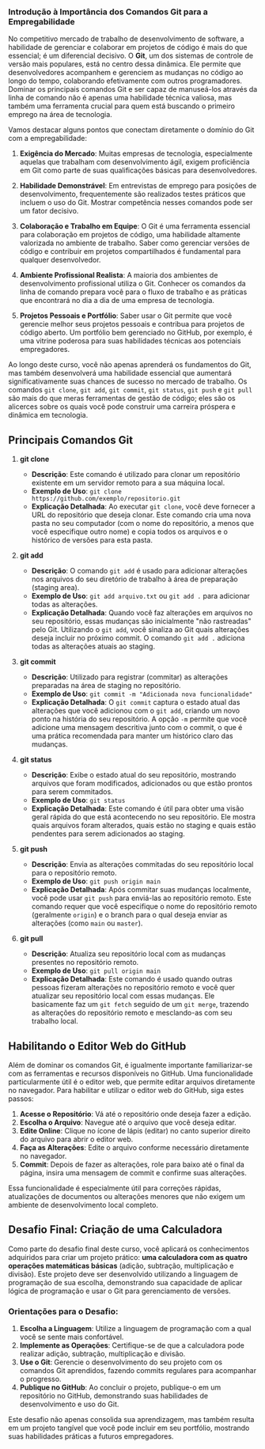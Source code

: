 
### **Introdução à Importância dos Comandos Git para a Empregabilidade**

No competitivo mercado de trabalho de desenvolvimento de software, a habilidade de gerenciar e colaborar em projetos de código é mais do que essencial; é um diferencial decisivo. O **Git**, um dos sistemas de controle de versão mais populares, está no centro dessa dinâmica. Ele permite que desenvolvedores acompanhem e gerenciem as mudanças no código ao longo do tempo, colaborando efetivamente com outros programadores. Dominar os principais comandos Git e ser capaz de manuseá-los através da linha de comando não é apenas uma habilidade técnica valiosa, mas também uma ferramenta crucial para quem está buscando o primeiro emprego na área de tecnologia.

Vamos destacar alguns pontos que conectam diretamente o domínio do Git com a empregabilidade:

1. **Exigência do Mercado**: Muitas empresas de tecnologia, especialmente aquelas que trabalham com desenvolvimento ágil, exigem proficiência em Git como parte de suas qualificações básicas para desenvolvedores.

2. **Habilidade Demonstrável**: Em entrevistas de emprego para posições de desenvolvimento, frequentemente são realizados testes práticos que incluem o uso do Git. Mostrar competência nesses comandos pode ser um fator decisivo.

3. **Colaboração e Trabalho em Equipe**: O Git é uma ferramenta essencial para colaboração em projetos de código, uma habilidade altamente valorizada no ambiente de trabalho. Saber como gerenciar versões de código e contribuir em projetos compartilhados é fundamental para qualquer desenvolvedor.

4. **Ambiente Profissional Realista**: A maioria dos ambientes de desenvolvimento profissional utiliza o Git. Conhecer os comandos da linha de comando prepara você para o fluxo de trabalho e as práticas que encontrará no dia a dia de uma empresa de tecnologia.

5. **Projetos Pessoais e Portfólio**: Saber usar o Git permite que você gerencie melhor seus projetos pessoais e contribua para projetos de código aberto. Um portfólio bem gerenciado no GitHub, por exemplo, é uma vitrine poderosa para suas habilidades técnicas aos potenciais empregadores.

Ao longo deste curso, você não apenas aprenderá os fundamentos do Git, mas também desenvolverá uma habilidade essencial que aumentará significativamente suas chances de sucesso no mercado de trabalho. Os comandos `git clone`, `git add`, `git commit`, `git status`, `git push` e `git pull` são mais do que meras ferramentas de gestão de código; eles são os alicerces sobre os quais você pode construir uma carreira próspera e dinâmica em tecnologia.

## Principais Comandos Git

1. **git clone**
   - **Descrição**: Este comando é utilizado para clonar um repositório existente em um servidor remoto para a sua máquina local.
   - **Exemplo de Uso**: `git clone https://github.com/exemplo/repositorio.git`
   - **Explicação Detalhada**: Ao executar `git clone`, você deve fornecer a URL do repositório que deseja clonar. Este comando cria uma nova pasta no seu computador (com o nome do repositório, a menos que você especifique outro nome) e copia todos os arquivos e o histórico de versões para esta pasta.

2. **git add**
   - **Descrição**: O comando `git add` é usado para adicionar alterações nos arquivos do seu diretório de trabalho à área de preparação (staging area).
   - **Exemplo de Uso**: `git add arquivo.txt` ou `git add .` para adicionar todas as alterações.
   - **Explicação Detalhada**: Quando você faz alterações em arquivos no seu repositório, essas mudanças são inicialmente "não rastreadas" pelo Git. Utilizando o `git add`, você sinaliza ao Git quais alterações deseja incluir no próximo commit. O comando `git add .` adiciona todas as alterações atuais ao staging.

3. **git commit**
   - **Descrição**: Utilizado para registrar (commitar) as alterações preparadas na área de staging no repositório.
   - **Exemplo de Uso**: `git commit -m "Adicionada nova funcionalidade"`
   - **Explicação Detalhada**: O `git commit` captura o estado atual das alterações que você adicionou com o `git add`, criando um novo ponto na história do seu repositório. A opção `-m` permite que você adicione uma mensagem descritiva junto com o commit, o que é uma prática recomendada para manter um histórico claro das mudanças.

4. **git status**
   - **Descrição**: Exibe o estado atual do seu repositório, mostrando arquivos que foram modificados, adicionados ou que estão prontos para serem commitados.
   - **Exemplo de Uso**: `git status`
   - **Explicação Detalhada**: Este comando é útil para obter uma visão geral rápida do que está acontecendo no seu repositório. Ele mostra quais arquivos foram alterados, quais estão no staging e quais estão pendentes para serem adicionados ao staging.

5. **git push**
   - **Descrição**: Envia as alterações commitadas do seu repositório local para o repositório remoto.
   - **Exemplo de Uso**: `git push origin main`
   - **Explicação Detalhada**: Após commitar suas mudanças localmente, você pode usar `git push` para enviá-las ao repositório remoto. Este comando requer que você especifique o nome do repositório remoto (geralmente `origin`) e o branch para o qual deseja enviar as alterações (como `main` ou `master`).

6. **git pull**
   - **Descrição**: Atualiza seu repositório local com as mudanças presentes no repositório remoto.
   - **Exemplo de Uso**: `git pull origin main`
   - **Explicação Detalhada**: Este comando é usado quando outras pessoas fizeram alterações no repositório remoto e você quer atualizar seu repositório local com essas mudanças. Ele basicamente faz um `git fetch` seguido de um `git merge`, trazendo as alterações do repositório remoto e mesclando-as com seu trabalho local.

## Habilitando o Editor Web do GitHub

Além de dominar os comandos Git, é igualmente importante familiarizar-se com as ferramentas e recursos disponíveis no GitHub. Uma funcionalidade particularmente útil é o editor web, que permite editar arquivos diretamente no navegador. Para habilitar e utilizar o editor web do GitHub, siga estes passos:

1. **Acesse o Repositório**: Vá até o repositório onde deseja fazer a edição.
2. **Escolha o Arquivo**: Navegue até o arquivo que você deseja editar.
3. **Edite Online**: Clique no ícone de lápis (editar) no canto superior direito do arquivo para abrir o editor web.
4. **Faça as Alterações**: Edite o arquivo conforme necessário diretamente no navegador.
5. **Commit**: Depois de fazer as alterações, role para baixo até o final da página, insira uma mensagem de commit e confirme suas alterações.

Essa funcionalidade é especialmente útil para correções rápidas, atualizações de documentos ou alterações menores que não exigem um ambiente de desenvolvimento local completo.

## Desafio Final: Criação de uma Calculadora

Como parte do desafio final deste curso, você aplicará os conhecimentos adquiridos para criar um projeto prático: **uma calculadora com as quatro operações matemáticas básicas** (adição, subtração, multiplicação e divisão). Este projeto deve ser desenvolvido utilizando a linguagem de programação de sua escolha, demonstrando sua capacidade de aplicar lógica de programação e usar o Git para gerenciamento de versões.

### Orientações para o Desafio:

1. **Escolha a Linguagem**: Utilize a linguagem de programação com a qual você se sente mais confortável.
2. **Implemente as Operações**: Certifique-se de que a calculadora pode realizar adição, subtração, multiplicação e divisão.
3. **Use o Git**: Gerencie o desenvolvimento do seu projeto com os comandos Git aprendidos, fazendo commits regulares para acompanhar o progresso.
4. **Publique no GitHub**: Ao concluir o projeto, publique-o em um repositório no GitHub, demonstrando suas habilidades de desenvolvimento e uso do Git.

Este desafio não apenas consolida sua aprendizagem, mas também resulta em um projeto tangível que você pode incluir em seu portfólio, mostrando suas habilidades práticas a futuros empregadores.
